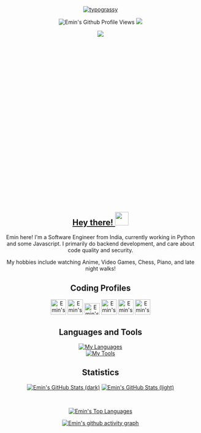 <div align="center">
<p>
	<a href="https://github.com/kawarimidoll/typograssy"><img alt="typograssy" src="https://typograssy.deno.dev/api?text=Hey,%20Developer!%20%20%20&l0=none&l1=9ce9cc&l2=3fc5b0&l3=30a095&l4=2d9d8f&comment=&bg=none&frame=none"></a>
</p>

<p >
	<img src="https://komarev.com/ghpvc/?username=epsilon-alpha&color=1C8C8C&style=for-the-badge" alt="Emin's Github Profile Views" />
	<a href="https://www.linkedin.com/in/eminafroz/"><img draggable="false" style="witdh:119xp;height:20xp;"src="https://img.shields.io/badge/LinkedIn-0077B5?style=for-the-badge&logo=linkedin&logoColor=white">
</p>

<div  style="width:100%;height:0;padding-bottom:88%;position:relative;"><img src="https://i.pinimg.com/originals/3b/59/ac/3b59acbfa00430117fda937cc6783903.gif" frameBorder="0" class="giphy-embed"></img></div>


## Hey there! <img height="35" src="https://raw.githubusercontent.com/innng/innng/master/assets/kyubey.gif"/>
</a>

Emin here! I'm a Software Engineer from India, currently working in Python and some Javascript. I primarily do backend development, and care about code quality and security.

My hobbies include watching Anime, Video Games, Chess, Piano, and late night walks!


## Coding Profiles
<p>
	<a href="https://www.hackerrank.com/epsilonalpha" target="blank"><img src="https://cdn.jsdelivr.net/npm/simple-icons@6.21.0/icons/hackerrank.svg" alt="Emin's HackerRank Profile" height="40" width="40" /></a>
	<a href="https://www.codechef.com/users/epsilonalpha" target="blank"><img  src="https://cdn.jsdelivr.net/npm/simple-icons@6.21.0/icons/codechef.svg" alt="Emin's Codechef Profile" height="40" width="40" /></a>
	<a href="https://www.leetcode.com/epsilonalpha" target="blank"><img  src="https://cdn.jsdelivr.net/npm/simple-icons@6.21.0/icons/leetcode.svg" alt="Emin's Leetcode Profile" height="30" width="40" /></a>
	<a href="https://www.hackerearth.com/@epsilonalpha" target="blank"><img  src="https://cdn.jsdelivr.net/npm/simple-icons@6.21.0/icons/hackerearth.svg" alt="Emin's HackerEarth Profile" height="40" width="40" /></a>
	<a href="https://auth.geeksforgeeks.org/user/epsilonalpha" target="blank"><img  src="https://cdn.jsdelivr.net/npm/simple-icons@6.21.0/icons/geeksforgeeks.svg" alt="Emin's Geeksforgeeks Profile" height="40" width="40" /></a>
	<a href="https://tryhackme.com/p/EpsilonAlpha" target="blank"><img  src="https://cdn.jsdelivr.net/npm/simple-icons@6.21.0/icons/tryhackme.svg" alt="Emin's TryHackMe Profile" height="40" width="40" /></a>
</p>

## Languages and Tools
[![My Languages](https://skillicons.dev/icons?i=py,js,java,bash,cpp)](https://skillicons.dev)
<br>
[![My Tools](https://skillicons.dev/icons?i=aws,linux,git,postman,postgres,mysql,redis,flask,django,angular,nginx,selenium,vscode,atom,vim&perline=5)](https://skillicons.dev)
 

## Statistics 
[![Emin's GitHub Stats (dark)](https://github-readme-stats-ruddy-eta-97.vercel.app/api?username=epsilon-alpha&count_private=true&show_icons=true&show=reviews,prs_merged,prs_merged_percentage&hide=stars,issues,contribs&include_all_commits=true&theme=dark#gh-dark-mode-only)](https://github.com/anuraghazra/github-readme-stats#gh-dark-mode-only)
[![Emin's GitHub Stats (light)](https://github-readme-stats-ruddy-eta-97.vercel.app/api?username=epsilon-alpha&count_private=true&show_icons=true&show=reviews,prs_merged,prs_merged_percentage&hide=stars,issues,contribs&include_all_commits=true&theme=default#gh-light-mode-only)](https://github.com/anuraghazra/github-readme-stats#gh-light-mode-only)

&nbsp;

[![Emin's Top Languages](https://github-readme-stats-ruddy-eta-97.vercel.app/api/top-langs?username=epsilon-alpha&layout=donut&count_private=true&show_icons=true&theme=transparent&hide=css,jinja,Dockerfile,Actionscript&exclude_repo=CP)](https://github.com/anuraghazra/github-readme-stats)

[![Emin's github activity graph](https://github-readme-activity-graph.vercel.app/graph?username=Epsilon-Alpha&custom_title=Emin's%20Contribution%20Graph&hide_border=true&theme=tokyo-night&bg_color=none)](https://github.com/ashutosh00710/github-readme-activity-graph)

</div>

[1]: https://www.linkedin.com/in/eminafroz/
[1.1]: https://raw.githubusercontent.com/MartinHeinz/MartinHeinz/master/linkedin-3-16.png (LinkedIn icon without padding)
